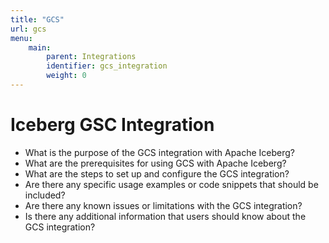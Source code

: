```yaml
---
title: "GCS"
url: gcs
menu:
    main:
        parent: Integrations
        identifier: gcs_integration
        weight: 0
---
```

<!--
 - Licensed to the Apache Software Foundation (ASF) under one or more
 - contributor license agreements.  See the NOTICE file distributed with
 - this work for additional information regarding copyright ownership.
 - The ASF licenses this file to You under the Apache License, Version 2.0
 - (the "License"); you may not use this file except in compliance with
 - the License.  You may obtain a copy of the License at
 -
 -   http://www.apache.org/licenses/LICENSE-2.0
 -
 - Unless required by applicable law or agreed to in writing, software
 - distributed under the License is distributed on an "AS IS" BASIS,
 - WITHOUT WARRANTIES OR CONDITIONS OF ANY KIND, either express or implied.
 - See the License for the specific language governing permissions and
 - limitations under the License.
 -->

# Iceberg GSC Integration

* What is the purpose of the GCS integration with Apache Iceberg?
* What are the prerequisites for using GCS with Apache Iceberg?
* What are the steps to set up and configure the GCS integration?
* Are there any specific usage examples or code snippets that should be included?
* Are there any known issues or limitations with the GCS integration?
* Is there any additional information that users should know about the GCS integration?
  